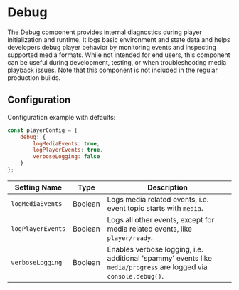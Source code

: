 # Debug

The Debug component provides internal diagnostics during player initialization and runtime. It logs basic environment and state data and helps developers debug player behavior by monitoring events and inspecting supported media formats. While not intended for end users, this component can be useful during development, testing, or when troubleshooting media playback issues. Note that this component is not included in the regular production builds.

## Configuration

Configuration example with defaults:

```javascript
const playerConfig = {
    debug: {
        logMediaEvents: true,
        logPlayerEvents: true,
        verboseLogging: false
    }
};
```

| Setting Name      | Type    | Description                                                  |
| ----------------- | ------- | ------------------------------------------------------------ |
| `logMediaEvents`  | Boolean | Logs media related events, i.e. event topic starts with `media`. |
| `logPlayerEvents` | Boolean | Logs all other events, except for media related events, like `player/ready`. |
| `verboseLogging`  | Boolean | Enables verbose logging, i.e. additional 'spammy' events like `media/progress` are logged via `console.debug()`. |
